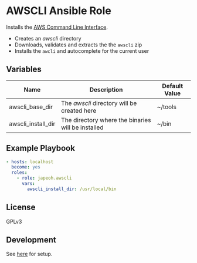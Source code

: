 # AWSCLI Ansible Role

Installs the [AWS Command Line Interface](https://aws.amazon.com/cli/).

*   Creates an _awscli_ directory
*   Downloads, validates and extracts the the `awscli` zip
*   Installs the `awcli` and autocomplete for the current user

## Variables

| Name               | Description                                        | Default Value |
|--------------------|----------------------------------------------------|---------------|
| awscli_base_dir    | The _awscli_ directory will be created here        | ~/tools       |
| awscli_install_dir | The directory where the binaries will be installed | ~/bin         |

## Example Playbook

```yaml
- hosts: localhost
  become: yes
  roles:
    - role: japeoh.awscli
      vars:
        awscli_install_dir: /usr/local/bin
```

## License

GPLv3

##  Development

See [here](https://github.com/japeoh/ansible-role-development) for setup.
